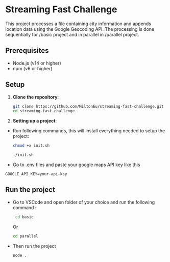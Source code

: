 # Streaming Fast Challenge

This project processes a file containing city information and appends location data using the Google Geocoding API. The processing is done sequentially for /basic project and in parallel in /parallel project.

## Prerequisites

- Node.js (v14 or higher)
- npm (v6 or higher)
  
## Setup

1. **Clone the repository**:
   ```sh
   git clone https://github.com/MiltonEu/streaming-fast-challenge.git
   cd streaming-fast-challenge

2. **Setting up a project**:
- Run following commands, this will install everything needed to setup the project:
    ```sh
    chmod +x init.sh
    ```
  
    ```sh
    ./init.sh
    ```
- Go to .env files and paste your google maps API key like this
 ```
GOOGLE_API_KEY=your-api-key
```
## Run the project
- Go to VSCode and open folder of your choice  and run the following command :
  ```sh
   cd basic
  ```
  Or
  ```sh
  cd parallel
  ```
- Then run the project

  ```sh
  node .
  ```
